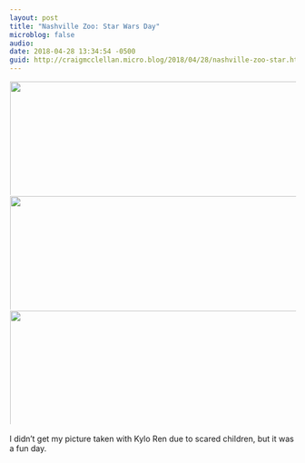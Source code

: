 ```yaml
---
layout: post
title: "Nashville Zoo: Star Wars Day"
microblog: false
audio: 
date: 2018-04-28 13:34:54 -0500
guid: http://craigmcclellan.micro.blog/2018/04/28/nashville-zoo-star.html
---
```



<a href="http://craigmcclellan.com/uploads/2018/526d4c8940.jpg"><img src="http://craigmcclellan.com/uploads/2018/526d4c8940.jpg" width="600" height="600" style="display: inline-block; max-height: 200px; width: auto; padding: 1px;" class="sunlit_image" /></a><a href="http://craigmcclellan.com/uploads/2018/eb4194de6b.jpg"><img src="http://craigmcclellan.com/uploads/2018/eb4194de6b.jpg" width="600" height="600" style="display: inline-block; max-height: 200px; width: auto; padding: 1px;" class="sunlit_image" /></a><a href="http://craigmcclellan.com/uploads/2018/65ce23404b.jpg"><img src="http://craigmcclellan.com/uploads/2018/65ce23404b.jpg" width="600" height="600" style="display: inline-block; max-height: 200px; width: auto; padding: 1px;" class="sunlit_image" /></a><a href="http://craigmcclellan.com/uploads/2018/33e05ead9f.jpg"><img src="http://craigmcclellan.com/uploads/2018/33e05ead9f.jpg" width="0" height="0" style="display: inline-block; max-height: 200px; width: auto; padding: 1px;" class="sunlit_image" /></a>

I didn’t get my picture taken with Kylo Ren due to scared children, but it was a fun day. 

